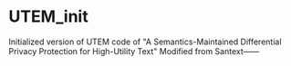 # UTEM_init
Initialized version of UTEM
code of "A Semantics-Maintained Differential Privacy Protection for High-Utility Text"
Modified from Santext——
